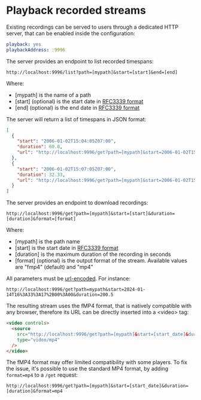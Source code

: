 # Playback recorded streams

Existing recordings can be served to users through a dedicated HTTP server, that can be enabled inside the configuration:

```yml
playback: yes
playbackAddress: :9996
```

The server provides an endpoint to list recorded timespans:

```
http://localhost:9996/list?path=[mypath]&start=[start]&end=[end]
```

Where:

- [mypath] is the name of a path
- [start] (optional) is the start date in [RFC3339 format](https://www.utctime.net/)
- [end] (optional) is the end date in [RFC3339 format](https://www.utctime.net/)

The server will return a list of timespans in JSON format:

```json
[
  {
    "start": "2006-01-02T15:04:05Z07:00",
    "duration": 60.0,
    "url": "http://localhost:9996/get?path=[mypath]&start=2006-01-02T15%3A04%3A05Z07%3A00&duration=60.0"
  },
  {
    "start": "2006-01-02T15:07:05Z07:00",
    "duration": 32.33,
    "url": "http://localhost:9996/get?path=[mypath]&start=2006-01-02T15%3A07%3A05Z07%3A00&duration=32.33"
  }
]
```

The server provides an endpoint to download recordings:

```
http://localhost:9996/get?path=[mypath]&start=[start]&duration=[duration]&format=[format]
```

Where:

- [mypath] is the path name
- [start] is the start date in [RFC3339 format](https://www.utctime.net/)
- [duration] is the maximum duration of the recording in seconds
- [format] (optional) is the output format of the stream. Available values are "fmp4" (default) and "mp4"

All parameters must be [url-encoded](https://www.urlencoder.org/). For instance:

```
http://localhost:9996/get?path=mypath&start=2024-01-14T16%3A33%3A17%2B00%3A00&duration=200.5
```

The resulting stream uses the fMP4 format, that is natively compatible with any browser, therefore its URL can be directly inserted into a \<video> tag:

```html
<video controls>
  <source
    src="http://localhost:9996/get?path=[mypath]&start=[start_date]&duration=[duration]"
    type="video/mp4"
  />
</video>
```

The fMP4 format may offer limited compatibility with some players. To fix the issue, it's possible to use the standard MP4 format, by adding `format=mp4` to a `/get` request:

```
http://localhost:9996/get?path=[mypath]&start=[start_date]&duration=[duration]&format=mp4
```
